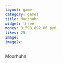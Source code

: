 ```yaml
---
layout: game
category: games
title: Moorhuhn
widget: three
money: 3,598,892.06 руб.
likes: 25
image: 
image2x: 
---
```


Moorhuhn
